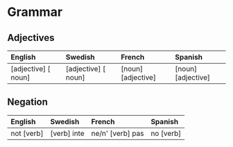 # Grammar

## Adjectives

| English             | Swedish             | French             | Spanish            |
| :------------------ | :------------------ | :----------------- | :----------------- |
| [adjective] [ noun] | [adjective] [ noun] | [noun] [adjective] | [noun] [adjective] |

## Negation

| English    | Swedish     | French           | Spanish   |
| :--------- | :---------- | :--------------- | :-------- |
| not [verb] | [verb] inte | ne/n' [verb] pas | no [verb] |
